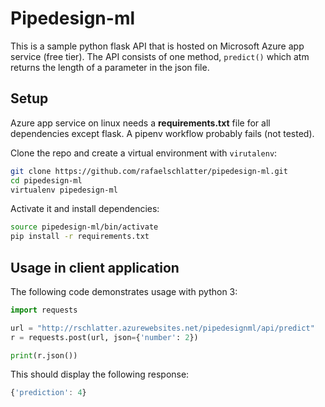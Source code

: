 # Pipedesign-ml

This is a sample python flask API that is hosted on Microsoft Azure app service (free tier). The API consists of one method, `predict()` which atm returns the length of a parameter in the json file.

## Setup
Azure app service on linux needs a **requirements.txt** file for all dependencies except flask. A pipenv workflow probably fails (not tested).

Clone the repo and create a virtual environment with `virutalenv`:
````bash
git clone https://github.com/rafaelschlatter/pipedesign-ml.git
cd pipedesign-ml
virtualenv pipedesign-ml
````

Activate it and install dependencies:
````bash
source pipedesign-ml/bin/activate
pip install -r requirements.txt
````

## Usage in client application
The following code demonstrates usage with python 3:

````python
import requests

url = "http://rschlatter.azurewebsites.net/pipedesignml/api/predict"
r = requests.post(url, json={'number': 2})

print(r.json())
````

This should display the following response:
````javascript
{'prediction': 4}
````
